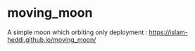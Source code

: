 # moving_moon
A simple moon which orbiting only
deployment : https://islam-heddi.github.io/moving_moon/
